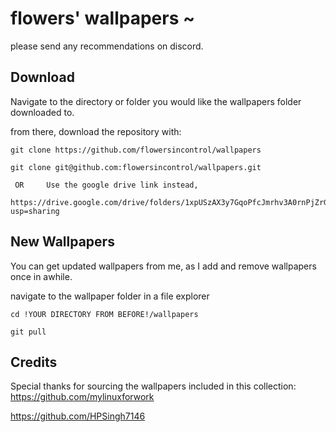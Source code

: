 # flowers' wallpapers ~
please send any recommendations on discord.




## Download
Navigate to the directory or folder you would like the wallpapers folder downloaded to.

from there, download the repository with:
```
git clone https://github.com/flowersincontrol/wallpapers
```
```
git clone git@github.com:flowersincontrol/wallpapers.git
```
```
 OR     Use the google drive link instead,
```
```
https://drive.google.com/drive/folders/1xpUSzAX3y7GqoPfcJmrhv3A0rnPjZrGR?usp=sharing
```


  
## New Wallpapers

You can get updated wallpapers from me, as I add and remove wallpapers once in awhile.

navigate to the wallpaper folder in a file explorer

```
cd !YOUR DIRECTORY FROM BEFORE!/wallpapers
```
```
git pull
```


## Credits

Special thanks for sourcing the wallpapers included in this collection:  
https://github.com/mylinuxforwork

https://github.com/HPSingh7146





